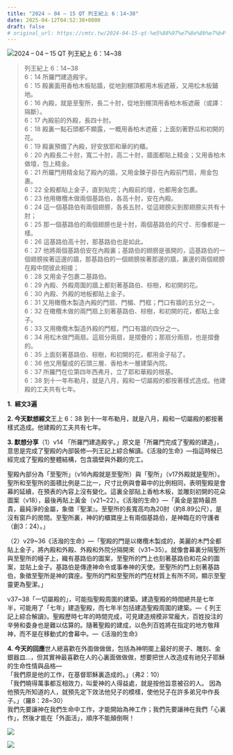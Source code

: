 ```yaml
---
title: "2024 – 04 – 15 QT 列王紀上 6：14~38"
date: 2025-04-12T04:52:38+0800
draft: false
# original_url: https://cmtc.tw/2024-04-15-qt-%e5%88%97%e7%8e%8b%e7%b4%80%e4%b8%8a-6%ef%bc%9a1438
---
```


![2024 – 04 – 15 QT 列王紀上 6：14~38](/images/qt.jpg  "2024 – 04 – 15 QT 列王紀上 6：14~38")

> 列王紀上 6：14~38  
> 6：14 所羅門建造殿宇。  
> 6：15 殿裏面用香柏木板貼牆，從地到棚頂都用木板遮蔽，又用松木板鋪地。  
> 6：16 內殿，就是至聖所，長二十肘，從地到棚頂用香柏木板遮蔽（或譯：隔斷）。  
> 6：17 內殿前的外殿，長四十肘。  
> 6：18 殿裏一點石頭都不顯露，一概用香柏木遮蔽；上面刻著野瓜和初開的花。  
> 6：19 殿裏預備了內殿，好安放耶和華的約櫃。  
> 6：20 內殿長二十肘，寬二十肘，高二十肘，牆面都貼上精金；又用香柏木做壇，包上精金。  
> 6：21 所羅門用精金貼了殿內的牆，又用金鍊子掛在內殿前門扇，用金包裹。  
> 6：22 全殿都貼上金子，直到貼完；內殿前的壇，也都用金包裹。  
> 6：23 他用橄欖木做兩個基路伯，各高十肘，安在內殿。  
> 6：24 這一個基路伯有兩個翅膀，各長五肘，從這翅膀尖到那翅膀尖共有十肘；  
> 6：25 那一個基路伯的兩個翅膀也是十肘，兩個基路伯的尺寸、形像都是一樣。  
> 6：26 這基路伯高十肘，那基路伯也是如此。  
> 6：27 他將兩個基路伯安在內殿裏；基路伯的翅膀是張開的，這基路伯的一個翅膀挨著這邊的牆，那基路伯的一個翅膀挨著那邊的牆，裏邊的兩個翅膀在殿中間彼此相接；  
> 6：28 又用金子包裹二基路伯。  
> 6：29 內殿、外殿周圍的牆上都刻著基路伯、棕樹，和初開的花。  
> 6：30 內殿、外殿的地板都貼上金子。  
> 6：31 又用橄欖木製造內殿的門扇、門楣、門框；門口有牆的五分之一。  
> 6：32 在橄欖木做的兩門扇上刻著基路伯、棕樹，和初開的花，都貼上金子。  
> 6：33 又用橄欖木製造外殿的門框，門口有牆的四分之一。  
> 6：34 用松木做門兩扇。這扇分兩扇，是摺疊的；那扇分兩扇，也是摺疊的。  
> 6：35 上面刻著基路伯、棕樹，和初開的花，都用金子貼了。  
> 6：36 他又用鑿成的石頭三層、香柏木一層建築內院。  
> 6：37 所羅門在位第四年西弗月，立了耶和華殿的根基。  
> 6：38 到十一年布勒月，就是八月，殿和一切屬殿的都按著樣式造成。他建殿的工夫共有七年。

**1.  經文3遍**

**2. 今天默想經文**王上 6：38 到十一年布勒月，就是八月，殿和一切屬殿的都按著樣式造成。他建殿的工夫共有七年。

**3. 默想分享**（1）v14 「所羅門建造殿宇。」原文是「所羅門完成了聖殿的建造」，意思是完成了聖殿的內部裝修—列王記上綜合解讀。《活潑的生命》—指這時候已經完成了聖殿的整體結構，包含牆壁與外觀的完工。

聖殿內部分為「至聖所」（v16內殿就是至聖所）與「聖所」（v17外殿就是聖所）。聖所和至聖所的面積比例是二比一，尺寸比例與會幕中的比例相同，表明聖殿是會幕的延續，在預表的內容上沒有變化。這裏全部貼上香柏木板，並雕刻初開的花朵圖案（v18），最後再貼上黃金（v21~22）。《活潑的生命》—「黃金是當時最昂貴，最純淨的金屬，象徵『聖潔』。至聖所的長寬高均為20肘（約8.89公尺），是沒有窗戶的房間。至聖所裏，神的約櫃寶座上有兩個基路伯，是神臨在的守護者（創3：24）。」

（2）v29~36《活潑的生命》—「聖殿的門是以橄欖木製成的，美麗的木門全都貼上金子，將內殿和外殿、外殿和外院分隔開來（v31~35）。就像會幕裏分隔聖所與至聖所的幔子上，織有基路伯的圖案，至聖所的門上也刻著基路伯和花朵的圖案，並貼上金子。基路伯是傳達神命令或事奉神的天使。至聖所的門上刻著基路伯，象徵至聖所是神的寶座。聖所的門和至聖所的門在材質上有所不同，顯示至聖靈更為聖潔。」

v37~38「一切屬殿的」，可能指聖殿周圍的建築。建造聖殿的時間總共是七年半，可能用了「七年」建造聖殿，而七年半包括建造聖殿周圍的建築。—《 列王記上綜合解讀》。聖殿歷時七年的時間完成，可見建造規模非常龐大，百姓投注的辛勞和委身也是難以估算的。隨著聖殿的建成，以色列百姓將在指定的地方敬拜神，而不是在移動式的會幕中。—《活潑的生命》

**4. 今天的回應**世人總喜歡在外面做做做，包括為神明擺上最好的房子、雕刻、金銀器皿…，但其實神最喜歡在人的心裏面做做做，想要把世人改造成有祂兒子耶穌的生命性情與品格—  
「我們原是他的工作，在基督耶穌裏造成的。」（弗2：10）  
「我們曉得萬事都互相效力，叫愛神的人得益處，就是按他旨意被召的人。 因為他預先所知道的人，就預先定下效法他兒子的模樣，使他兒子在許多弟兄中作長子。」（羅8：28~30）  
我們先要讓神在我們生命中工作，才能開始為神工作；我們先要讓神在我們「心裏作」，然後才能在「外面活」，順序不能顛倒啊！

![](/images/Solomon-Temple-Three-Floore-Side-Chambers.jpg)

![](/images/solomone28098s-temple.jpg)